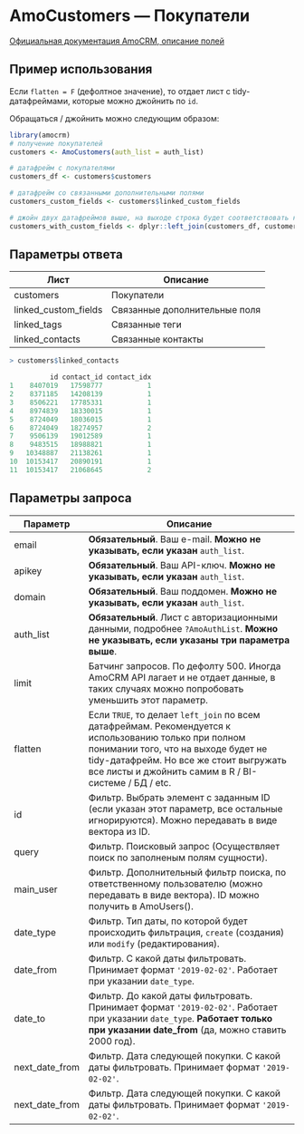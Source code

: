 # AmoCustomers — Покупатели

[Официальная документация AmoCRM, описание полей](https://www.amocrm.ru/developers/content/api/customers)

## Пример использования

Если `flatten = F` (дефолтное значение), то отдает лист с tidy-датафреймами, которые можно джойнить по `id`. 

Обращаться / джойнить можно следующим образом:

```r
library(amocrm)
# получение покупателей
customers <- AmoCustomers(auth_list = auth_list)

# датафрейм с покупателями
customers_df <- customers$customers

# датафрейм со связанными дополнительными полями
customers_custom_fields <- customers$linked_custom_fields

# джойн двух датафреймов выше, на выходе строка будет соответствовать каждому значению доп. поля 
customers_with_custom_fields <- dplyr::left_join(customers_df, customers_custom_fields, by = "id")
```
## Параметры ответа

Лист | Описание
 --- | ---
customers | Покупатели
linked_custom_fields | Связанные дополнительные поля
linked_tags | Связанные теги
linked_contacts | Связанные контакты

```r
> customers$linked_contacts

          id contact_id contact_idx
1    8407019   17598777           1
2    8371185   14208139           1
3    8506221   17785331           1
4    8974839   18330015           1
5    8724049   18036015           1
6    8724049   18274957           2
7    9506139   19012589           1
8    9483515   18988821           1
9   10348887   21138261           1
10  10153417   20890191           1
11  10153417   21068645           2
```

## Параметры запроса

Параметр | Описание
 --- | ---
email | **Обязательный**. Ваш e-mail. **Можно не указывать, если указан** `auth_list`.
apikey | **Обязательный**. Ваш API-ключ. **Можно не указывать, если указан** `auth_list`.
domain | **Обязательный**. Ваш поддомен. **Можно не указывать, если указан** `auth_list`.
auth_list | **Обязательный**. Лист с авторизационными данными, подробнее `?AmoAuthList`. **Можно не указывать, если указаны три параметра выше**.
limit | Батчинг запросов. По дефолту 500. Иногда AmoCRM API лагает и не отдает данные, в таких случаях можно попробовать уменьшить этот параметр.
flatten | Если `TRUE`, то делает `left_join` по всем датафреймам. Рекомендуется к использованию только при полном понимании того, что на выходе будет не tidy-датафрейм. Но все же стоит выгружать все листы и джойнить самим в R / BI-системе / БД / etc.
id | Фильтр. Выбрать элемент с заданным ID (если указан этот параметр, все остальные игнорируются). Можно передавать в виде вектора из ID.
query | Фильтр. Поисковый запрос (Осуществляет поиск по заполненым полям сущности).
main_user | Фильтр. Дополнительный фильтр поиска, по ответственному пользователю (можно передавать в виде вектора). ID можно получить в AmoUsers().
date_type | Фильтр. Тип даты, по которой будет происходить фильтрация, `create` (создания) или `modify` (редактирования).
date_from | Фильтр. С какой даты фильтровать. Принимает формат `'2019-02-02'`. Работает при указании `date_type`.
date_to | Фильтр. До какой даты фильтровать. Принимает формат `'2019-02-02'`. Работает при указании `date_type`. **Работает только при указании date_from** (да, можно ставить 2000 год).
next_date_from | Фильтр. Дата следующей покупки. С какой даты фильтровать. Принимает формат `'2019-02-02'`.
next_date_from | Фильтр. Дата следующей покупки. С какой даты фильтровать. Принимает формат `'2019-02-02'`.